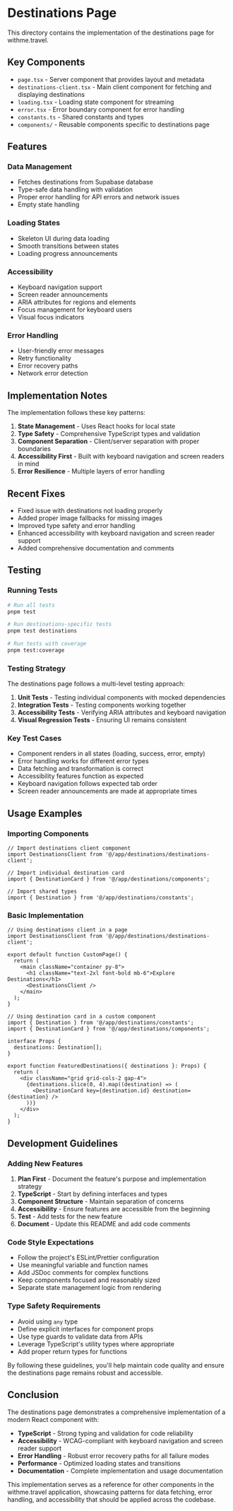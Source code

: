 # Destinations Page

This directory contains the implementation of the destinations page for withme.travel.

## Key Components

- `page.tsx` - Server component that provides layout and metadata
- `destinations-client.tsx` - Main client component for fetching and displaying destinations
- `loading.tsx` - Loading state component for streaming
- `error.tsx` - Error boundary component for error handling
- `constants.ts` - Shared constants and types
- `components/` - Reusable components specific to destinations page

## Features

### Data Management

- Fetches destinations from Supabase database
- Type-safe data handling with validation
- Proper error handling for API errors and network issues
- Empty state handling

### Loading States

- Skeleton UI during data loading
- Smooth transitions between states
- Loading progress announcements

### Accessibility

- Keyboard navigation support
- Screen reader announcements
- ARIA attributes for regions and elements
- Focus management for keyboard users
- Visual focus indicators

### Error Handling

- User-friendly error messages
- Retry functionality
- Error recovery paths
- Network error detection

## Implementation Notes

The implementation follows these key patterns:

1. **State Management** - Uses React hooks for local state
2. **Type Safety** - Comprehensive TypeScript types and validation
3. **Component Separation** - Client/server separation with proper boundaries
4. **Accessibility First** - Built with keyboard navigation and screen readers in mind
5. **Error Resilience** - Multiple layers of error handling

## Recent Fixes

- Fixed issue with destinations not loading properly
- Added proper image fallbacks for missing images
- Improved type safety and error handling
- Enhanced accessibility with keyboard navigation and screen reader support
- Added comprehensive documentation and comments

## Testing

### Running Tests

```bash
# Run all tests
pnpm test

# Run destinations-specific tests
pnpm test destinations

# Run tests with coverage
pnpm test:coverage
```

### Testing Strategy

The destinations page follows a multi-level testing approach:

1. **Unit Tests** - Testing individual components with mocked dependencies
2. **Integration Tests** - Testing components working together
3. **Accessibility Tests** - Verifying ARIA attributes and keyboard navigation
4. **Visual Regression Tests** - Ensuring UI remains consistent

### Key Test Cases

- Component renders in all states (loading, success, error, empty)
- Error handling works for different error types
- Data fetching and transformation is correct
- Accessibility features function as expected
- Keyboard navigation follows expected tab order
- Screen reader announcements are made at appropriate times

## Usage Examples

### Importing Components

```tsx
// Import destinations client component
import DestinationsClient from '@/app/destinations/destinations-client';

// Import individual destination card
import { DestinationCard } from '@/app/destinations/components';

// Import shared types
import { Destination } from '@/app/destinations/constants';
```

### Basic Implementation

```tsx
// Using destinations client in a page
import DestinationsClient from '@/app/destinations/destinations-client';

export default function CustomPage() {
  return (
    <main className="container py-8">
      <h1 className="text-2xl font-bold mb-6">Explore Destinations</h1>
      <DestinationsClient />
    </main>
  );
}
```

```tsx
// Using destination card in a custom component
import { Destination } from '@/app/destinations/constants';
import { DestinationCard } from '@/app/destinations/components';

interface Props {
  destinations: Destination[];
}

export function FeaturedDestinations({ destinations }: Props) {
  return (
    <div className="grid grid-cols-2 gap-4">
      {destinations.slice(0, 4).map((destination) => (
        <DestinationCard key={destination.id} destination={destination} />
      ))}
    </div>
  );
}
```

## Development Guidelines

### Adding New Features

1. **Plan First** - Document the feature's purpose and implementation strategy
2. **TypeScript** - Start by defining interfaces and types
3. **Component Structure** - Maintain separation of concerns
4. **Accessibility** - Ensure features are accessible from the beginning
5. **Test** - Add tests for the new feature
6. **Document** - Update this README and add code comments

### Code Style Expectations

- Follow the project's ESLint/Prettier configuration
- Use meaningful variable and function names
- Add JSDoc comments for complex functions
- Keep components focused and reasonably sized
- Separate state management logic from rendering

### Type Safety Requirements

- Avoid using `any` type
- Define explicit interfaces for component props
- Use type guards to validate data from APIs
- Leverage TypeScript's utility types where appropriate
- Add proper return types for functions

By following these guidelines, you'll help maintain code quality and ensure the destinations page remains robust and accessible.

## Conclusion

The destinations page demonstrates a comprehensive implementation of a modern React component with:

- **TypeScript** - Strong typing and validation for code reliability
- **Accessibility** - WCAG-compliant with keyboard navigation and screen reader support
- **Error Handling** - Robust error recovery paths for all failure modes
- **Performance** - Optimized loading states and transitions
- **Documentation** - Complete implementation and usage documentation

This implementation serves as a reference for other components in the withme.travel application, showcasing patterns for data fetching, error handling, and accessibility that should be applied across the codebase.

